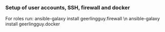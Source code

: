 ### Setup of user accounts, SSH, firewall and docker
For roles run:
ansible-galaxy install geerlingguy.firewall \n
ansible-galaxy install geerlingguy.docker
